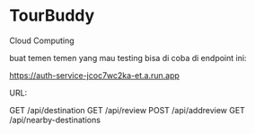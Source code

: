 # TourBuddy

Cloud Computing

buat temen temen yang mau testing bisa di coba di endpoint ini:

https://auth-service-jcoc7wc2ka-et.a.run.app

URL:

GET /api/destination
GET /api/review
POST /api/addreview
GET /api/nearby-destinations
